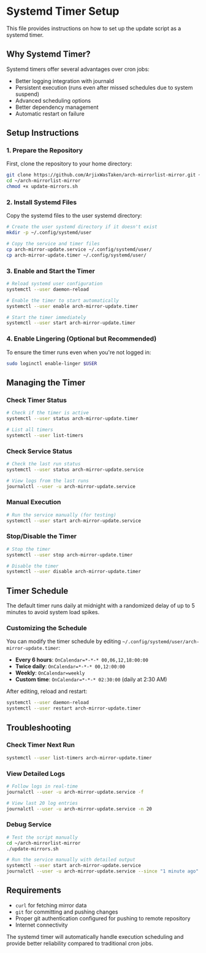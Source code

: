 # Systemd Timer Setup

This file provides instructions on how to set up the update script as a systemd timer.

## Why Systemd Timer?

Systemd timers offer several advantages over cron jobs:
- Better logging integration with journald
- Persistent execution (runs even after missed schedules due to system suspend)
- Advanced scheduling options
- Better dependency management
- Automatic restart on failure

## Setup Instructions

### 1. Prepare the Repository

First, clone the repository to your home directory:

```bash
git clone https://github.com/ArjixWasTaken/arch-mirrorlist-mirror.git ~/arch-mirrorlist-mirror
cd ~/arch-mirrorlist-mirror
chmod +x update-mirrors.sh
```

### 2. Install Systemd Files

Copy the systemd files to the user systemd directory:

```bash
# Create the user systemd directory if it doesn't exist
mkdir -p ~/.config/systemd/user

# Copy the service and timer files
cp arch-mirror-update.service ~/.config/systemd/user/
cp arch-mirror-update.timer ~/.config/systemd/user/
```

### 3. Enable and Start the Timer

```bash
# Reload systemd user configuration
systemctl --user daemon-reload

# Enable the timer to start automatically
systemctl --user enable arch-mirror-update.timer

# Start the timer immediately
systemctl --user start arch-mirror-update.timer
```

### 4. Enable Lingering (Optional but Recommended)

To ensure the timer runs even when you're not logged in:

```bash
sudo loginctl enable-linger $USER
```

## Managing the Timer

### Check Timer Status
```bash
# Check if the timer is active
systemctl --user status arch-mirror-update.timer

# List all timers
systemctl --user list-timers
```

### Check Service Status
```bash
# Check the last run status
systemctl --user status arch-mirror-update.service

# View logs from the last runs
journalctl --user -u arch-mirror-update.service
```

### Manual Execution
```bash
# Run the service manually (for testing)
systemctl --user start arch-mirror-update.service
```

### Stop/Disable the Timer
```bash
# Stop the timer
systemctl --user stop arch-mirror-update.timer

# Disable the timer
systemctl --user disable arch-mirror-update.timer
```

## Timer Schedule

The default timer runs daily at midnight with a randomized delay of up to 5 minutes to avoid system load spikes.

### Customizing the Schedule

You can modify the timer schedule by editing `~/.config/systemd/user/arch-mirror-update.timer`:

- **Every 6 hours**: `OnCalendar=*-*-* 00,06,12,18:00:00`
- **Twice daily**: `OnCalendar=*-*-* 00,12:00:00`
- **Weekly**: `OnCalendar=weekly`
- **Custom time**: `OnCalendar=*-*-* 02:30:00` (daily at 2:30 AM)

After editing, reload and restart:
```bash
systemctl --user daemon-reload
systemctl --user restart arch-mirror-update.timer
```

## Troubleshooting

### Check Timer Next Run
```bash
systemctl --user list-timers arch-mirror-update.timer
```

### View Detailed Logs
```bash
# Follow logs in real-time
journalctl --user -u arch-mirror-update.service -f

# View last 20 log entries
journalctl --user -u arch-mirror-update.service -n 20
```

### Debug Service
```bash
# Test the script manually
cd ~/arch-mirrorlist-mirror
./update-mirrors.sh

# Run the service manually with detailed output
systemctl --user start arch-mirror-update.service
journalctl --user -u arch-mirror-update.service --since "1 minute ago"
```

## Requirements

- `curl` for fetching mirror data
- `git` for committing and pushing changes
- Proper git authentication configured for pushing to remote repository
- Internet connectivity

The systemd timer will automatically handle execution scheduling and provide better reliability compared to traditional cron jobs.